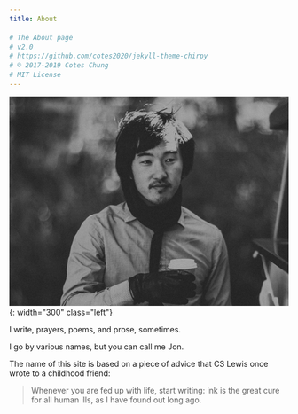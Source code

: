 ```yaml
---
title: About

# The About page
# v2.0
# https://github.com/cotes2020/jekyll-theme-chirpy
# © 2017-2019 Cotes Chung
# MIT License
---
```


  ![Jon](/assets/img/profile.jpeg){: width="300" class="left"}

I write, prayers, poems, and prose, sometimes. 

I go by various names, but you can call me Jon.

The name of this site is based on a piece of advice that CS Lewis once wrote to a childhood friend:

> Whenever you are fed up with life, start writing: ink is the great cure for all human ills, as I have found out long ago.
